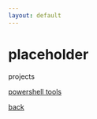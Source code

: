 ```yaml
---
layout: default
---
```



# placeholder
projects

[powershell tools](https://github.com/Budder-99/Powershell-Tools)

[back](./)
